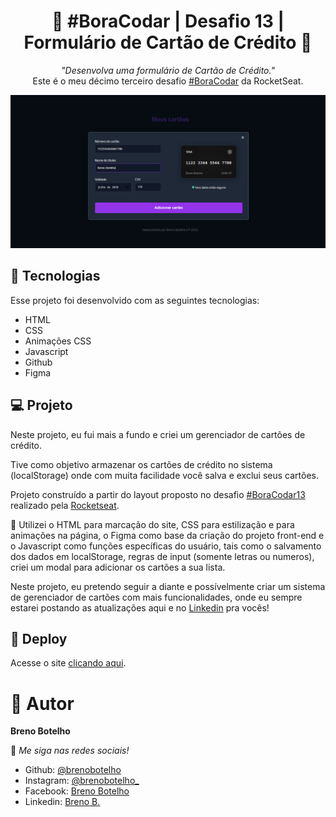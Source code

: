 <h1 align="center"> 👾 #BoraCodar | Desafio 13 | Formulário de Cartão de Crédito 👾 </h1>

<p align="center">
    <i> "Desenvolva uma formulário de Cartão de Crédito." </i> 
    <br> Este é o meu décimo terceiro desafio <a href="https://boracodar.dev/">#BoraCodar</a> da RocketSeat.
</p>

![..](./print13.png)

## 🚀 Tecnologias

Esse projeto foi desenvolvido com as seguintes tecnologias:

- HTML
- CSS
- Animações CSS
- Javascript
- Github
- Figma

## 💻 Projeto

Neste projeto, eu fui mais a fundo e criei um gerenciador de cartões de crédito. <br>

Tive como objetivo armazenar os cartões de crédito no sistema (localStorage) onde com muita facilidade você salva e exclui seus cartões. <br>

Projeto construído a partir do layout proposto no desafio [#BoraCodar13](https://www.figma.com/community/file/1222904930776225825/%23boraCodar---Desafio-13) realizado pela [Rocketseat](https://rocketseat.com.br). <br>

📌 Utilizei o HTML para marcação do site, CSS para estilização e para animações na página, o Figma como base da criação do projeto front-end e o Javascript como funções específicas do usuário, tais como o salvamento dos dados em localStorage, regras de input (somente letras ou numeros), criei um modal para adicionar os cartões a sua lista.

Neste projeto, eu pretendo seguir a diante e possívelmente criar um sistema de gerenciador de cartões com mais funcionalidades, onde eu sempre estarei postando as atualizações aqui e no [Linkedin](https://br.linkedin.com/in/breno-botelho?trk=public_profile_browsemap) pra vocês!

## 📑 Deploy

Acesse o site [clicando aqui](https://brenobotelho.github.io/boracodar/desafio13/).

# 👤 Autor

**Breno Botelho**

👾 _Me siga nas redes sociais!_

- Github: [@brenobotelho](https://github.com/brenobotelho)
- Instagram: [@brenobotelho_](https://instagram.com/@brenobotelho_)
- Facebook: [Breno Botelho](https://facebook.com/BrenooBotelho)
- Linkedin: [Breno B.](https://br.linkedin.com/in/breno-botelho?trk=public_profile_browsemap)

